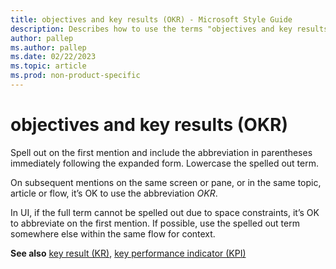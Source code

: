 ```yaml
---
title: objectives and key results (OKR) - Microsoft Style Guide
description: Describes how to use the terms "objectives and key results" and "OJR" in Microsoft content.
author: pallep
ms.author: pallep
ms.date: 02/22/2023
ms.topic: article
ms.prod: non-product-specific
---
```


# objectives and key results (OKR)

Spell out on the first mention and include the abbreviation in parentheses immediately following the expanded form. Lowercase the spelled out term.

On subsequent mentions on the same screen or pane, or in the same topic, article or flow, it’s OK to use the abbreviation *OKR*. 

In UI, if the full term cannot be spelled out due to space constraints, it’s OK to abbreviate on the first mention. If possible, use the spelled out term somewhere else within the same flow for context.

**See also** [key result (KR)](a-z-word-list-term-collections/k/key-result-(KR)), [key performance indicator (KPI)](a-z-word-list-term-collections/k/key-performance-indicator-(KPI))
